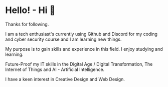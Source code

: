 # Hello! - Hi :wave: 

Thanks for following.

I am a tech enthusiast's currently using Github and Discord for my coding and cyber security course and I am learning new things. 

My purpose is to gain skills and experience in this field. I enjoy studying and learning. 

Future-Proof my IT skills in the Digital Age / Digital Transformation, The Internet of Things and AI - Artificial Intelligence. 

I have a keen interest in Creative Design and Web Design.  


